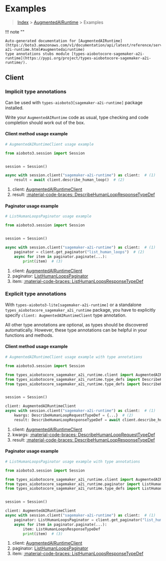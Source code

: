 # Examples

> [Index](../README.md) > [AugmentedAIRuntime](./README.md) > Examples

!!! note ""

    Auto-generated documentation for [AugmentedAIRuntime](https://boto3.amazonaws.com/v1/documentation/api/latest/reference/services/sagemaker-a2i-runtime.html#augmentedairuntime)
    type annotations stubs module [types-aiobotocore-sagemaker-a2i-runtime](https://pypi.org/project/types-aiobotocore-sagemaker-a2i-runtime/).

## Client

### Implicit type annotations

Can be used with `types-aioboto3[sagemaker-a2i-runtime]` package installed.

Write your `AugmentedAIRuntime` code as usual,
type checking and code completion should work out of the box.



#### Client method usage example

```python
# AugmentedAIRuntimeClient usage example

from aioboto3.session import Session


session = Session()

async with session.client("sagemaker-a2i-runtime") as client:  # (1)
    result = await client.describe_human_loop()  # (2)
```

1. client: [AugmentedAIRuntimeClient](./client.md)
2. result: [:material-code-braces: DescribeHumanLoopResponseTypeDef](./type_defs.md#describehumanloopresponsetypedef)



#### Paginator usage example

```python
# ListHumanLoopsPaginator usage example

from aioboto3.session import Session


session = Session()

async with session.client("sagemaker-a2i-runtime") as client:  # (1)
    paginator = client.get_paginator("list_human_loops")  # (2)
    async for item in paginator.paginate(...):
        print(item)  # (3)
```

1. client: [AugmentedAIRuntimeClient](./client.md)
2. paginator: [ListHumanLoopsPaginator](./paginators.md#listhumanloopspaginator)
3. item: [:material-code-braces: ListHumanLoopsResponseTypeDef](./type_defs.md#listhumanloopsresponsetypedef)




### Explicit type annotations

With `types-aioboto3-lite[sagemaker-a2i-runtime]`
or a standalone `types_aiobotocore_sagemaker_a2i_runtime` package, you have to explicitly specify
`client: AugmentedAIRuntimeClient` type annotation.

All other type annotations are optional, as types should be discovered automatically.
However, these type annotations can be helpful in your functions and methods.


#### Client method usage example

```python
# AugmentedAIRuntimeClient usage example with type annotations

from aioboto3.session import Session

from types_aiobotocore_sagemaker_a2i_runtime.client import AugmentedAIRuntimeClient
from types_aiobotocore_sagemaker_a2i_runtime.type_defs import DescribeHumanLoopResponseTypeDef
from types_aiobotocore_sagemaker_a2i_runtime.type_defs import DescribeHumanLoopRequestTypeDef


session = Session()

client: AugmentedAIRuntimeClient
async with session.client("sagemaker-a2i-runtime") as client:  # (1)
    kwargs: DescribeHumanLoopRequestTypeDef = {...}  # (2)
    result: DescribeHumanLoopResponseTypeDef = await client.describe_human_loop(**kwargs)  # (3)
```

1. client: [AugmentedAIRuntimeClient](./client.md)
2. kwargs: [:material-code-braces: DescribeHumanLoopRequestTypeDef](./type_defs.md#describehumanlooprequesttypedef)
3. result: [:material-code-braces: DescribeHumanLoopResponseTypeDef](./type_defs.md#describehumanloopresponsetypedef)



#### Paginator usage example

```python
# ListHumanLoopsPaginator usage example with type annotations

from aioboto3.session import Session

from types_aiobotocore_sagemaker_a2i_runtime.client import AugmentedAIRuntimeClient
from types_aiobotocore_sagemaker_a2i_runtime.paginator import ListHumanLoopsPaginator
from types_aiobotocore_sagemaker_a2i_runtime.type_defs import ListHumanLoopsResponseTypeDef


session = Session()

client: AugmentedAIRuntimeClient
async with session.client("sagemaker-a2i-runtime") as client:  # (1)
    paginator: ListHumanLoopsPaginator = client.get_paginator("list_human_loops")  # (2)
    async for item in paginator.paginate(...):
        item: ListHumanLoopsResponseTypeDef
        print(item)  # (3)
```

1. client: [AugmentedAIRuntimeClient](./client.md)
2. paginator: [ListHumanLoopsPaginator](./paginators.md#listhumanloopspaginator)
3. item: [:material-code-braces: ListHumanLoopsResponseTypeDef](./type_defs.md#listhumanloopsresponsetypedef)





